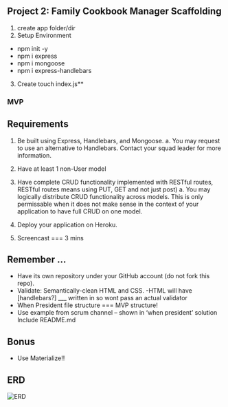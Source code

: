 ## Project 2: Family Cookbook Manager Scaffolding

1. create app folder/dir
2. Setup Environment

* npm init -y
* npm i express
* npm i mongoose
* npm i express-handlebars

3. Create touch index.js\*\*

### MVP

## Requirements

1. Be built using Express, Handlebars, and Mongoose.
   a. You may request to use an alternative to Handlebars. Contact your squad leader for more information.

2. Have at least 1 non-User model
3. Have complete CRUD functionality implemented with RESTful routes, RESTful routes means using PUT, GET and not just post)
   a. You may logically distribute CRUD functionality across models. This is only permissable when it does not make sense in the context of your application to have full CRUD on one model.
4. Deploy your application on Heroku.
5. Screencast === 3 mins

## Remember ...

* Have its own repository under your GitHub account (do not fork this repo).
* Validate: Semantically-clean HTML and CSS.
  -HTML will have [handlebars?] \_\_\_ written in so wont pass an actual validator
* When President file structure === MVP structure!
* Use example from scrum channel – shown in ‘when president’ solution
  Include README.md

## Bonus

* Use Materialize!!

## ERD

![ERD](https://github.com/Kathy145/familyCookbookManager/blob/master/Planning/p2erd.jpg?raw=true "ERD")
